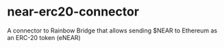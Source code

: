 # near-erc20-connector
A connector to Rainbow Bridge that allows sending $NEAR to Ethereum as an ERC-20 token (eNEAR)
